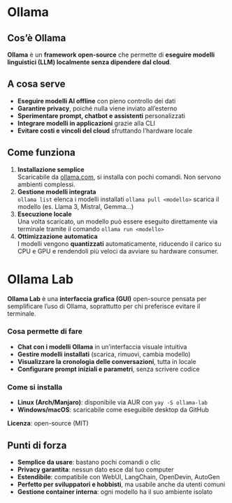 # Ollama

## Cos’è Ollama

**Ollama** è un **framework open-source** che permette di **eseguire modelli linguistici (LLM) localmente senza dipendere dal cloud**.  

## A cosa serve

- **Eseguire modelli AI offline** con pieno controllo dei dati    
- **Garantire privacy**, poiché nulla viene inviato all’esterno
- **Sperimentare prompt, chatbot e assistenti** personalizzati
- **Integrare modelli in applicazioni** grazie alla CLI
- **Evitare costi e vincoli del cloud** sfruttando l’hardware locale

## Come funziona

1. **Installazione semplice**  
    Scaricabile da [ollama.com](https://ollama.com/), si installa con pochi comandi. Non servono ambienti complessi.
2. **Gestione modelli integrata**  
	`ollama list` elenca i modelli installati
	`ollama pull <modello>` scarica il modello (es. Llama 3, Mistral, Gemma…)
3. **Esecuzione locale**  
    Una volta scaricato, un modello può essere eseguito direttamente via terminale tramite il comando `ollama run <modello>`
4. **Ottimizzazione automatica**  
    I modelli vengono **quantizzati** automaticamente, riducendo il carico su CPU e GPU e rendendoli più veloci da avviare su hardware consumer.

# Ollama Lab

**Ollama Lab** è una **interfaccia grafica (GUI)** open-source pensata per semplificare l’uso di Ollama, soprattutto per chi preferisce evitare il terminale.

### Cosa permette di fare

- **Chat con i modelli Ollama** in un’interfaccia visuale intuitiva
- **Gestire modelli installati** (scarica, rimuovi, cambia modello)
- **Visualizzare la cronologia delle conversazioni**, tutta in locale
- **Configurare prompt iniziali e parametri**, senza scrivere codice

### Come si installa

- **Linux (Arch/Manjaro)**: disponibile via AUR con `yay -S ollama-lab`
- **Windows/macOS**: scaricabile come eseguibile desktop da GitHub

**Licenza**: open-source (MIT)

## Punti di forza

- **Semplice da usare**: bastano pochi comandi o clic
- **Privacy garantita**: nessun dato esce dal tuo computer
- **Estendibile**: compatibile con WebUI, LangChain, OpenDevin, AutoGen
- **Perfetto per sviluppatori e hobbisti**, ma usabile anche da utenti comuni
- **Gestione container interna**: ogni modello ha il suo ambiente isolato